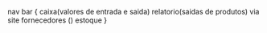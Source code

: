 nav bar {
    caixa(valores de entrada e saida)
    relatorio(saidas de produtos) via site 
    fornecedores ()
    estoque 
}